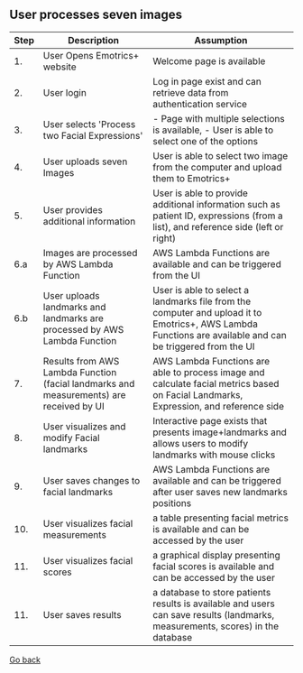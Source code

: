 ## User processes seven images
|Step|Description|Assumption|
|--|--|--|
|1. | User Opens Emotrics+ website | Welcome page is available | 
|2. | User login | Log in page exist and can retrieve data from authentication service |
|3. | User selects 'Process two Facial Expressions' | - Page with multiple selections is available, - User is able to select one of the options   |  
|4. | User uploads seven Images | User is able to select two image from the computer and upload them to Emotrics+| 
|5. | User provides additional information | User is able to provide additional information such as patient ID, expressions (from a list), and reference side (left or right)| 
|6.a | Images are processed by AWS Lambda Function | AWS Lambda Functions are available and can be triggered from the UI | 
|6.b | User uploads landmarks and landmarks are processed by AWS Lambda Function | User is able to select a landmarks file from the computer and upload it to Emotrics+, AWS Lambda Functions are available and can be triggered from the UI | 
|7. | Results from AWS Lambda Function (facial landmarks and measurements) are received by UI | AWS Lambda Functions are able to process image and calculate facial metrics based on Facial Landmarks, Expression, and reference side  | 
|8. | User visualizes and modify Facial landmarks | Interactive page exists that presents image+landmarks and allows users to modify landmarks with  mouse clicks | 
|9. | User saves changes to facial landmarks  | AWS Lambda Functions are available and can be triggered after user saves new landmarks positions | 
|10. | User visualizes facial measurements  | a table presenting facial metrics is available and can be accessed by the user | 
|11. | User visualizes facial scores  | a graphical display presenting facial scores is available and can be accessed by the user | 
|11. | User saves results  | a database to store patients results is available and users can save results (landmarks, measurements, scores) in the database  | 


[Go back](description.md)
